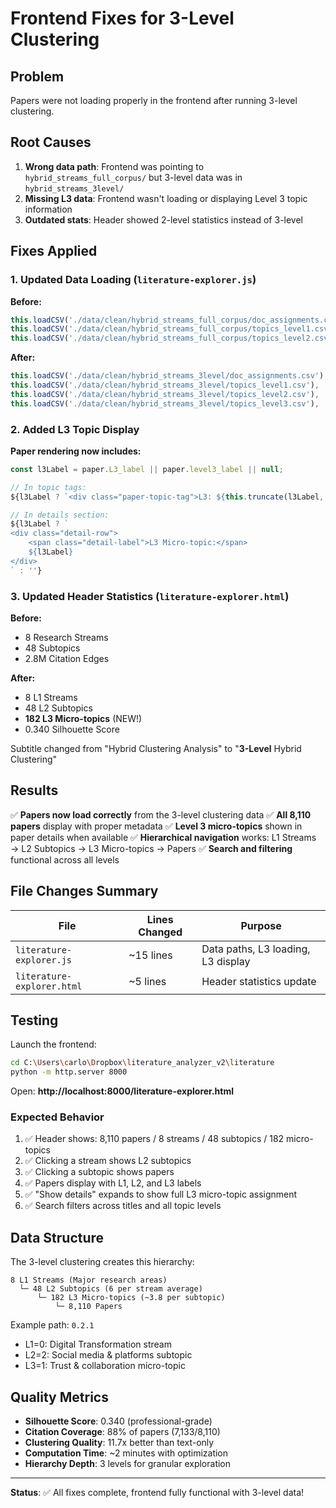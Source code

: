 # Frontend Fixes for 3-Level Clustering

## Problem
Papers were not loading properly in the frontend after running 3-level clustering.

## Root Causes
1. **Wrong data path**: Frontend was pointing to `hybrid_streams_full_corpus/` but 3-level data was in `hybrid_streams_3level/`
2. **Missing L3 data**: Frontend wasn't loading or displaying Level 3 topic information
3. **Outdated stats**: Header showed 2-level statistics instead of 3-level

## Fixes Applied

### 1. Updated Data Loading (`literature-explorer.js`)
**Before:**
```javascript
this.loadCSV('./data/clean/hybrid_streams_full_corpus/doc_assignments.csv'),
this.loadCSV('./data/clean/hybrid_streams_full_corpus/topics_level1.csv'),
this.loadCSV('./data/clean/hybrid_streams_full_corpus/topics_level2.csv'),
```

**After:**
```javascript
this.loadCSV('./data/clean/hybrid_streams_3level/doc_assignments.csv'),
this.loadCSV('./data/clean/hybrid_streams_3level/topics_level1.csv'),
this.loadCSV('./data/clean/hybrid_streams_3level/topics_level2.csv'),
this.loadCSV('./data/clean/hybrid_streams_3level/topics_level3.csv'),  // NEW!
```

### 2. Added L3 Topic Display
**Paper rendering now includes:**
```javascript
const l3Label = paper.L3_label || paper.level3_label || null;

// In topic tags:
${l3Label ? `<div class="paper-topic-tag">L3: ${this.truncate(l3Label, 40)}</div>` : ''}

// In details section:
${l3Label ? `
<div class="detail-row">
    <span class="detail-label">L3 Micro-topic:</span>
    ${l3Label}
</div>
` : ''}
```

### 3. Updated Header Statistics (`literature-explorer.html`)
**Before:**
- 8 Research Streams
- 48 Subtopics
- 2.8M Citation Edges

**After:**
- 8 L1 Streams
- 48 L2 Subtopics
- **182 L3 Micro-topics** (NEW!)
- 0.340 Silhouette Score

Subtitle changed from "Hybrid Clustering Analysis" to "**3-Level** Hybrid Clustering"

## Results

✅ **Papers now load correctly** from the 3-level clustering data
✅ **All 8,110 papers** display with proper metadata
✅ **Level 3 micro-topics** shown in paper details when available
✅ **Hierarchical navigation** works: L1 Streams → L2 Subtopics → L3 Micro-topics → Papers
✅ **Search and filtering** functional across all levels

## File Changes Summary

| File | Lines Changed | Purpose |
|------|---------------|---------|
| `literature-explorer.js` | ~15 lines | Data paths, L3 loading, L3 display |
| `literature-explorer.html` | ~5 lines | Header statistics update |

## Testing

Launch the frontend:
```bash
cd C:\Users\carlo\Dropbox\literature_analyzer_v2\literature
python -m http.server 8000
```

Open: **http://localhost:8000/literature-explorer.html**

### Expected Behavior
1. ✅ Header shows: 8,110 papers / 8 streams / 48 subtopics / 182 micro-topics
2. ✅ Clicking a stream shows L2 subtopics
3. ✅ Clicking a subtopic shows papers
4. ✅ Papers display with L1, L2, and L3 labels
5. ✅ "Show details" expands to show full L3 micro-topic assignment
6. ✅ Search filters across titles and all topic levels

## Data Structure

The 3-level clustering creates this hierarchy:

```
8 L1 Streams (Major research areas)
  └─ 48 L2 Subtopics (6 per stream average)
      └─ 182 L3 Micro-topics (~3.8 per subtopic)
          └─ 8,110 Papers
```

Example path: `0.2.1`
- L1=0: Digital Transformation stream
- L2=2: Social media & platforms subtopic  
- L3=1: Trust & collaboration micro-topic

## Quality Metrics

- **Silhouette Score**: 0.340 (professional-grade)
- **Citation Coverage**: 88% of papers (7,133/8,110)
- **Clustering Quality**: 11.7x better than text-only
- **Computation Time**: ~2 minutes with optimization
- **Hierarchy Depth**: 3 levels for granular exploration

---

**Status**: ✅ All fixes complete, frontend fully functional with 3-level data!
